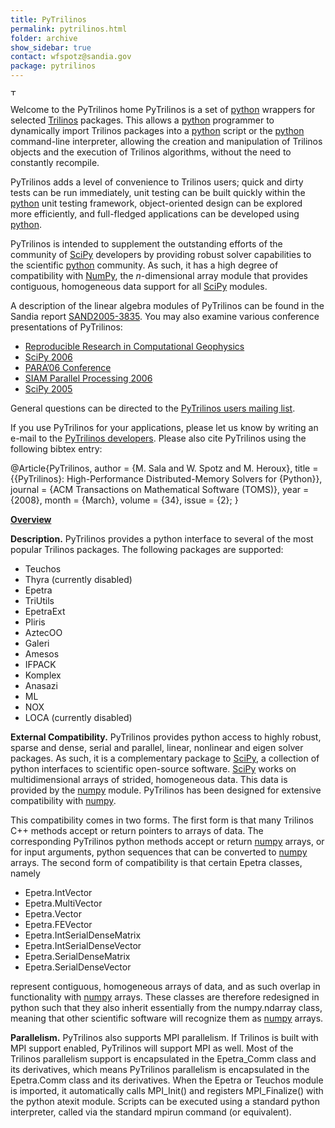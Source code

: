 ```yaml
---
title: PyTrilinos
permalink: pytrilinos.html
folder: archive
show_sidebar: true
contact: wfspotz@sandia.gov
package: pytrilinos
---
```


<img border="0" alt="Trilinos Team" src="images/PyTrilinos.jpg" width="10" height="10">

Welcome to the PyTrilinos home
PyTrilinos is a set of [python](https://www.python.org) wrappers for selected [Trilinos](http://trilinos.github.io) packages. 
This allows a [python](https://www.python.org) programmer to dynamically import Trilinos packages into a [python](https://www.python.org) 
script or the [python](https://www.python.org) command-line interpreter, allowing the creation and manipulation of Trilinos objects 
and the execution of Trilinos algorithms, without the need to constantly recompile.

PyTrilinos adds a level of convenience to Trilinos users; quick and dirty tests can be run immediately, unit testing can be built quickly within the [python](https://www.python.org) unit testing framework, 
object-oriented design can be explored more efficiently, and full-fledged applications can be developed using [python](https://www.python.org).

PyTrilinos is intended to supplement the outstanding efforts of the community of [SciPy](http://www.scipy.org) developers by providing robust solver capabilities to the scientific [python](https://www.python.org) community.
 As such, it has a high degree of compatibility with [NumPy](http://www.numpy.org/), the _n_-dimensional array module that provides contiguous, homogeneous data support for all [SciPy](http://www.scipy.org) modules.

A description of the linear algebra modules of PyTrilinos can be found in the Sandia report [SAND2005-3835](pdfs/UsersGuide.pdf). You may also examine various conference presentations of PyTrilinos:

*   [Reproducible Research in Computational Geophysics](pdfs/RRCG06-PyTrilinos.pdf)
*   [SciPy 2006](pdfs/SciPy06-PyTrilinos.pdf)
*   [PARA’06 Conference](pdfs/PARA06-pytrilinos.pdf)
*   [SIAM Parallel Processing 2006](pdfs/SIAMPP06-PyTrilinos.pdf)
*   [SciPy 2005](pdfs/SciPy05-PyTrilinos.pdf)

General questions can be directed to the [PyTrilinos users mailing list](https://software.sandia.gov/mailman/listinfo/pytrilinos-users).

If you use PyTrilinos for your applications, please let us know by writing an e-mail to the [PyTrilinos developers](http://trilinos.org/oldsite/packages/pytrilinos/team.html). Please also cite PyTrilinos using the following bibtex entry:

@Article\{PyTrilinos,
  author      = \{M. Sala and W. Spotz and M. Heroux\},
  title       = \{\{PyTrilinos\}: High-Performance
                 Distributed-Memory Solvers for \{Python\}\},
  journal     = \{ACM Transactions on Mathematical Software (TOMS)\},
  year        = \{2008\},
  month       = \{March\},
  volume      = \{34\},
  issue       = \{2\};
\}

<span style="text-decoration: underline;">**Overview**</span>

**Description.** PyTrilinos provides a python interface to several of the most popular Trilinos packages. The following packages are supported:

*   Teuchos
*   Thyra (currently disabled)
*   Epetra
*   TriUtils
*   EpetraExt
*   Pliris
*   AztecOO
*   Galeri
*   Amesos
*   IFPACK
*   Komplex
*   Anasazi
*   ML
*   NOX
*   LOCA (currently disabled)

**External Compatibility.** PyTrilinos provides python access to highly robust, sparse and dense, serial and parallel, linear, nonlinear and eigen solver packages. As such, it is a complementary package to [SciPy](http://www.scipy.org), a collection of python interfaces to scientific open-source software. [SciPy](http://www.scipy.org) works on multidimensional arrays of strided, homogeneous data. This data is provided by the [numpy](http://www.numpy.org/) module. PyTrilinos has been designed for extensive compatibility with [numpy](http://www.numpy.org/).

This compatibility comes in two forms. The first form is that many Trilinos C++ methods accept or return pointers to arrays of data. The corresponding PyTrilinos python methods accept or return [numpy](http://www.numpy.org/) arrays, or for input arguments, python sequences that can be converted to [numpy](http://www.numpy.org/) arrays. The second form of compatibility is that certain Epetra classes, namely

*   Epetra.IntVector
*   Epetra.MultiVector
*   Epetra.Vector
*   Epetra.FEVector
*   Epetra.IntSerialDenseMatrix
*   Epetra.IntSerialDenseVector
*   Epetra.SerialDenseMatrix
*   Epetra.SerialDenseVector

represent contiguous, homogeneous arrays of data, and as such overlap in functionality with [numpy](http://www.numpy.org/) arrays. These classes are therefore redesigned in python such that they also inherit essentially from the numpy.ndarray class, meaning that other scientific software will recognize them as [numpy](http://www.numpy.org/) arrays.

**Parallelism.** PyTrilinos also supports MPI parallelism. If Trilinos is built with MPI support enabled, PyTrilinos will support MPI as well. Most of the Trilinos parallelism support is encapsulated in the Epetra_Comm class and its derivatives, which means PyTrilinos parallelism is encapsulated in the Epetra.Comm class and its derivatives. When the Epetra or Teuchos module is imported, it automatically calls MPI_Init() and registers MPI_Finalize() with the python atexit module. Scripts can be executed using a standard python interpreter, called via the standard mpirun command (or equivalent).
